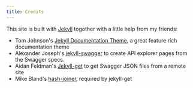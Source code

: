 ```yaml
---
title: Credits
---
```


This site is built with [Jekyll](https://jekyllrb.com/) togother with a little help from my friends:
- Tom Johnson's [Jekyll Documentation Theme](http://idratherbewriting.com/documentation-theme-jekyll/index.html), a great feature rich documentation theme
- Alexander Joseph's [jekyll-swagger](https://github.com/jexhson/jekyll-swagger) to create API explorer pages from the Swagger specs.
- Aidan Feldman's [Jekyll-get](https://github.com/18F/jekyll-get) to get Swagger JSON files from a remote site
- Mike Bland's [hash-joiner](https://github.com/18F/hash-joiner), required by jekyll-get
